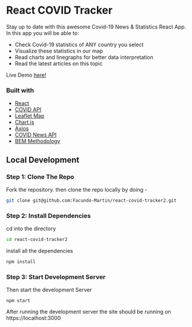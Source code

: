 # React COVID Tracker

Stay up to date with this awesome Covid-19 News & Statistics React App.  
In this app you will be able to:

- Check Covid-19 statistics of ANY country you select
- Visualize these statistics in our map
- Read charts and linegraphs for better data interpretation
- Read the latest articles on this topic

Live Demo [here!](https://github.com/)

### Built with

- [React](http://reactjs.org/)
- [COVID API](https://disease.sh/)
- [Leaflet Map](https://leafletjs.com/SlavaUkraini/)
- [Chart.js](https://www.chartjs.org/)
- [Axios](/https://axios-http.com/)
- [COVID News API](https://rapidapi.com/newscatcher-api-newscatcher-api-default/api/covid-19-news/)
- [BEM Methodology](https://http://getbem.com/)

## Local Development

### Step 1: Clone The Repo

Fork the repository. then clone the repo locally by doing -

```bash
git clone git@github.com:Facundo-Martin/react-covid-tracker2.git
```

### Step 2: Install Dependencies

cd into the directory

```bash
cd react-covid-tracker2
```

install all the dependencies

```bash
npm install
```

### Step 3: Start Development Server

Then start the development Server

```
npm start
```

After running the development server the site should be running on https://localhost:3000

